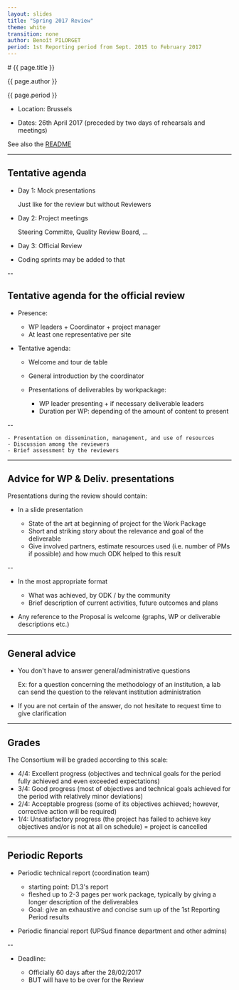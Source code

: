 ```yaml
---
layout: slides
title: "Spring 2017 Review"
theme: white
transition: none
author: Benoît PILORGET
period: 1st Reporting period from Sept. 2015 to February 2017
---
```


<section data-markdown data-separator="^---\n" data-separator-vertical="^--\n">
# {{ page.title }}

{{ page.author }}

{{ page.period }}

- Location: Brussels

- Dates: 26th April 2017 (preceded by two days of rehearsals and meetings)

See also the [README](https://github.com/OpenDreamKit/OpenDreamKit/#organization-of-official-meetings)

---

## Tentative agenda

- Day 1: Mock presentations

    Just like for the review but without Reviewers

- Day 2: Project meetings

    Steering Committe, Quality Review Board, ...

- Day 3: Official Review

- Coding sprints may be added to that

--

## Tentative agenda for the official review

- Presence:

    - WP leaders + Coordinator + project manager
    - At least one representative per site

- Tentative agenda:

    - Welcome and tour de table
    - General introduction by the coordinator
    - Presentations of deliverables by workpackage:

       - WP leader presenting + if necessary deliverable leaders
       - Duration per WP: depending of the amount of content to present

--

    - Presentation on dissemination, management, and use of resources
    - Discussion among the reviewers
    - Brief assessment by the reviewers

---

## Advice for WP & Deliv. presentations

Presentations during the review should contain:

- In a slide presentation

    - State of the art at beginning of project for the Work Package
    - Short and striking story about the relevance and goal of the deliverable
    - Give involved partners, estimate resources used (i.e. number of PMs if possible) and how much ODK helped to this result

--

- In the most appropriate format

    - What was achieved, by ODK / by the community
    - Brief description of current activities, future outcomes and plans

- Any reference to the Proposal is welcome (graphs, WP or deliverable descriptions etc.)

---

## General advice

- You don't have to answer general/administrative questions

  Ex: for a question concerning the methodology of an institution, a lab can send the question to the relevant institution administration

- If you are not certain of the answer, do not hesitate to request
  time to give clarification

---

## Grades

The Consortium will be graded according to this scale:

- 4/4: Excellent progress (objectives and technical goals for the period fully achieved and even exceeded expectations)
- 3/4: Good progress (most of objectives and technical goals achieved for the period with relatively minor deviations)
- 2/4: Acceptable progress (some of its objectives achieved; however, corrective action will be required)
- 1/4: Unsatisfactory progress (the project has failed to achieve key objectives and/or is not at all on schedule) = project is cancelled

---

## Periodic Reports

- Periodic technical report (coordination team)

    - starting point: D1.3's report
    - fleshed up to 2-3 pages per work package, typically by giving a
      longer description of the deliverables
    - Goal: give an exhaustive and concise  sum up of the 1st Reporting Period results

- Periodic financial report (UPSud finance department and other admins)

--

- Deadline:

    - Officially 60 days after the 28/02/2017
    - BUT will have to be over for the Review



</section>
